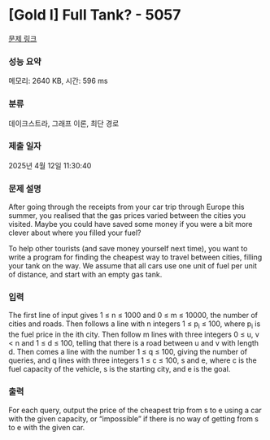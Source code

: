 # [Gold I] Full Tank? - 5057 

[문제 링크](https://www.acmicpc.net/problem/5057) 

### 성능 요약

메모리: 2640 KB, 시간: 596 ms

### 분류

데이크스트라, 그래프 이론, 최단 경로

### 제출 일자

2025년 4월 12일 11:30:40

### 문제 설명

<p>After going through the receipts from your car trip through Europe this summer, you realised that the gas prices varied between the cities you visited. Maybe you could have saved some money if you were a bit more clever about where you filled your fuel?</p>

<p>To help other tourists (and save money yourself next time), you want to write a program for finding the cheapest way to travel between cities, filling your tank on the way. We assume that all cars use one unit of fuel per unit of distance, and start with an empty gas tank.</p>

### 입력 

 <p>The first line of input gives 1 ≤ n ≤ 1000 and 0 ≤ m ≤ 10000, the number of cities and roads. Then follows a line with n integers 1 ≤ p<sub>i</sub> ≤ 100, where p<sub>i</sub> is the fuel price in the ith city. Then follow m lines with three integers 0 ≤ u, v < n and 1 ≤ d ≤ 100, telling that there is a road between u and v with length d. Then comes a line with the number 1 ≤ q ≤ 100, giving the number of queries, and q lines with three integers 1 ≤ c ≤ 100, s and e, where c is the fuel capacity of the vehicle, s is the starting city, and e is the goal.</p>

### 출력 

 <p>For each query, output the price of the cheapest trip from s to e using a car with the given capacity, or “impossible” if there is no way of getting from s to e with the given car.</p>

